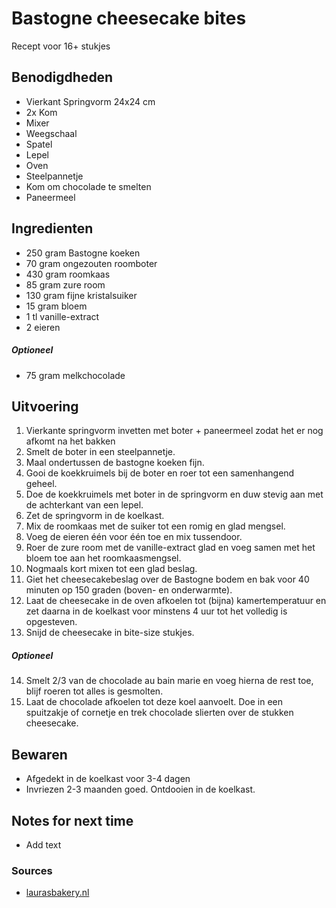 # Bastogne cheesecake bites

Recept voor 16+ stukjes

## Benodigdheden

* Vierkant Springvorm 24x24 cm
* 2x Kom
* Mixer
* Weegschaal
* Spatel
* Lepel
* Oven
* Steelpannetje
* Kom om chocolade te smelten
* Paneermeel

## Ingredienten

* 250 gram Bastogne koeken
* 70 gram ongezouten roomboter
* 430 gram roomkaas
* 85 gram zure room
* 130 gram fijne kristalsuiker
* 15 gram bloem
* 1 tl vanille-extract
* 2 eieren

##### Optioneel

* 75 gram melkchocolade

## Uitvoering

1. Vierkante springvorm invetten met boter + paneermeel zodat het er nog afkomt na het bakken
2. Smelt de boter in een steelpannetje.
3. Maal ondertussen de bastogne koeken fijn.
4. Gooi de koekkruimels bij de boter en roer tot een samenhangend geheel.
5. Doe de koekkruimels met boter in de springvorm en duw stevig aan met de achterkant van een lepel.
6. Zet de springvorm in de koelkast.
7. Mix de roomkaas met de suiker tot een romig en glad mengsel.
8. Voeg de eieren één voor één toe en mix tussendoor.
9. Roer de zure room met de vanille-extract glad en voeg samen met het bloem toe aan het roomkaasmengsel.
10. Nogmaals kort mixen tot een glad beslag.
11. Giet het cheesecakebeslag over de Bastogne bodem en bak voor 40 minuten op 150 graden (boven- en onderwarmte).
12. Laat de cheesecake in de oven afkoelen tot (bijna) kamertemperatuur en zet daarna in de koelkast voor minstens 4 uur tot het volledig is opgesteven.
13. Snijd de cheesecake in bite-size stukjes.


##### Optioneel

14. Smelt 2/3 van de chocolade au bain marie en voeg hierna de rest toe, blijf roeren tot alles is gesmolten.
15. Laat de chocolade afkoelen tot deze koel aanvoelt. Doe in een spuitzakje of cornetje en trek chocolade slierten over de stukken cheesecake.


## Bewaren

* Afgedekt in de koelkast voor 3-4 dagen
* Invriezen 2-3 maanden goed. Ontdooien in de koelkast.

## Notes for next time

* Add text

### Sources
* [laurasbakery.nl](https://www.laurasbakery.nl/bastogne-cheesecake-bites/)